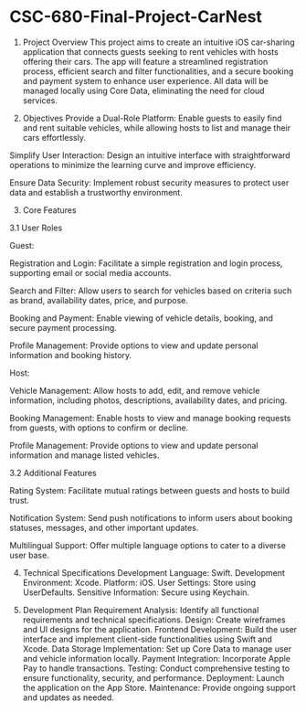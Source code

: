 # CSC-680-Final-Project-CarNest

1. Project Overview
This project aims to create an intuitive iOS car-sharing application that connects guests seeking to rent vehicles with hosts offering their cars. The app will feature a streamlined registration process, efficient search and filter functionalities, and a secure booking and payment system to enhance user experience. All data will be managed locally using Core Data, eliminating the need for cloud services.

2. Objectives
Provide a Dual-Role Platform: Enable guests to easily find and rent suitable vehicles, while allowing hosts to list and manage their cars effortlessly.

  Simplify User Interaction: Design an intuitive interface with straightforward operations to minimize the learning curve and improve efficiency.

  Ensure Data Security: Implement robust security measures to protect user data and establish a trustworthy environment.

3. Core Features

  3.1 User Roles

  Guest:

  Registration and Login: Facilitate a simple registration and login process, supporting email or social media accounts.

  Search and Filter: Allow users to search for vehicles based on criteria such as brand, availability dates, price, and purpose.

  Booking and Payment: Enable viewing of vehicle details, booking, and secure payment processing.

  Profile Management: Provide options to view and update personal information and booking history.

  Host:

  Vehicle Management: Allow hosts to add, edit, and remove vehicle information, including photos, descriptions, availability dates, and pricing.

  Booking Management: Enable hosts to view and manage booking requests from guests, with options to confirm or decline.

  Profile Management: Provide options to view and update personal information and manage listed vehicles.


  3.2 Additional Features

  Rating System: Facilitate mutual ratings between guests and hosts to build trust.
 
  Notification System: Send push notifications to inform users about booking statuses, messages, and other important updates.
  
  Multilingual Support: Offer multiple language options to cater to a diverse user base.

4. Technical Specifications
Development Language: Swift.
Development Environment: Xcode.
Platform: iOS.
User Settings: Store using UserDefaults.
Sensitive Information: Secure using Keychain.

5. Development Plan
Requirement Analysis: Identify all functional requirements and technical specifications.
Design: Create wireframes and UI designs for the application.
Frontend Development: Build the user interface and implement client-side functionalities using Swift and Xcode.
Data Storage Implementation: Set up Core Data to manage user and vehicle information locally.
Payment Integration: Incorporate Apple Pay to handle transactions.
Testing: Conduct comprehensive testing to ensure functionality, security, and performance.
Deployment: Launch the application on the App Store.
Maintenance: Provide ongoing support and updates as needed.
